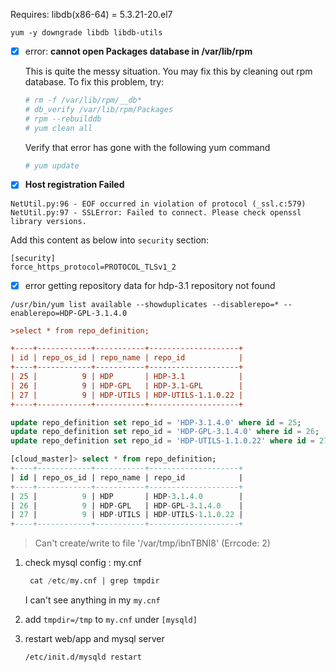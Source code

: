 

Requires: libdb(x86-64) = 5.3.21-20.el7



```shell
yum -y downgrade libdb libdb-utils
```





- [x] error: **cannot open Packages database in /var/lib/rpm**

  This is quite the messy situation. You may fix this by cleaning out rpm database. To fix this problem, try:

  ```sh
  # rm -f /var/lib/rpm/__db*
  # db_verify /var/lib/rpm/Packages
  # rpm --rebuilddb
  # yum clean all
  ```

  Verify that error has gone with the following yum command

  ```sh
  # yum update
  ```



- [x] **Host registration Failed**

```
NetUtil.py:96 - EOF occurred in violation of protocol (_ssl.c:579)
NetUtil.py:97 - SSLError: Failed to connect. Please check openssl library versions.
```

Add this content as below into `security` section:

```
[security]
force_https_protocol=PROTOCOL_TLSv1_2
```





- [x] error getting repository data for hdp-3.1 repository not found

```shell
/usr/bin/yum list available --showduplicates --disablerepo=* --enablerepo=HDP-GPL-3.1.4.0

```



```ini
>select * from repo_definition;

+----+------------+-----------+--------------------+
| id | repo_os_id | repo_name | repo_id            |
+----+------------+-----------+--------------------+
| 25 |          9 | HDP       | HDP-3.1            |
| 26 |          9 | HDP-GPL   | HDP-3.1-GPL        |
| 27 |          9 | HDP-UTILS | HDP-UTILS-1.1.0.22 |
+----+------------+-----------+--------------------+
```



```sql
update repo_definition set repo_id = 'HDP-3.1.4.0' where id = 25;
update repo_definition set repo_id = 'HDP-GPL-3.1.4.0' where id = 26;
update repo_definition set repo_id = 'HDP-UTILS-1.1.0.22' where id = 27;
```



```sql
[cloud_master]> select * from repo_definition;                                          
+----+------------+-----------+--------------------+
| id | repo_os_id | repo_name | repo_id            |
+----+------------+-----------+--------------------+
| 25 |          9 | HDP       | HDP-3.1.4.0        |
| 26 |          9 | HDP-GPL   | HDP-GPL-3.1.4.0    |
| 27 |          9 | HDP-UTILS | HDP-UTILS-1.1.0.22 |
+----+------------+-----------+--------------------+
```



> Can't create/write to file '/var/tmp/ibnTBNI8' (Errcode: 2)

1. check mysql config : my.cnf

   ```sql
    cat /etc/my.cnf | grep tmpdir
   ```

   I can't see anything in my `my.cnf`

2. add `tmpdir=/tmp` to `my.cnf` under `[mysqld]`

3. restart web/app and mysql server

   `/etc/init.d/mysqld restart`